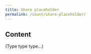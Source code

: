 ```yaml
---
title: Share placeholder
permalink: /count/share-placeholder/
---
```


## Content

(Type type type...)